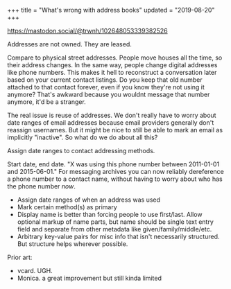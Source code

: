 +++
title = "What's wrong with address books"
updated = "2019-08-20"
+++

<https://mastodon.social/@trwnh/102648053339382526>

Addresses are not owned. They are leased.

Compare to physical street addresses. People move houses all the time, so their address changes. In the same way, people change digital addresses like phone numbers. This makes it hell to reconstruct a conversation later based on your current contact listings. Do you keep that old number attached to that contact forever, even if you know they're not using it anymore? That's awkward because you wouldnt message that number anymore, it'd be a stranger.

The real issue is reuse of addresses. We don't really have to worry about date ranges of email addresses because email providers generally don't reassign usernames. But it might be nice to still be able to mark an email as implicitly "inactive". So what do we do about all this?

Assign date ranges to contact addressing methods.

Start date, end date. "X was using this phone number between 2011-01-01 and 2015-06-01." For messaging archives you can now reliably dereference a phone number to a contact name, without having to worry about who has the phone number *now*.

- Assign date ranges of when an address was used
- Mark certain method(s) as primary
- Display name is better than forcing people to use first/last. Allow optional markup of name parts, but name should be single text entry field and separate from other metadata like given/family/middle/etc.
- Arbitrary key-value pairs for misc info that isn't necessarily structured. But structure helps wherever possible.

Prior art:
- vcard. UGH.
- Monica. a great improvement but still kinda limited
